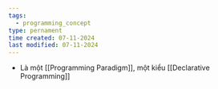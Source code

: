 ```yaml
---
tags:
  - programming_concept
type: pernament
time created: 07-11-2024
last modified: 07-11-2024
---
```

- Là một [[Programming Paradigm]], một kiểu [[Declarative Programming]]
